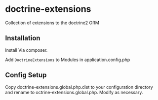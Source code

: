doctrine-extensions
===================

Collection of extensions to the doctrine2 ORM


Installation
------------

Install Via composer.

Add `DoctrineExtensions` to Modules in application.config.php

Config Setup
------------
Copy doctrine-extensions.global.php.dist to your configuration directory and rename to octrine-extensions.global.php.
Modify as necessary.
